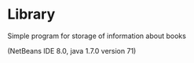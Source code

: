 # Library
Simple program for storage of information about books

(NetBeans IDE 8.0, java 1.7.0 version 71)
